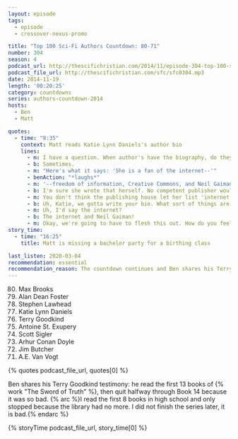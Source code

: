 ```yaml
---
layout: episode
tags:
  - episode
  - crossover-nexus-promo

title: "Top 100 Sci-Fi Authors Countdown: 80-71"
number: 304
season: 4
podcast_url: http://thescifichristian.com/2014/11/episode-304-top-100-sci-fi-authors-countdown-80-71/
podcast_file_url: http://thescifichristian.com/sfc/sfc0304.mp3
date: 2014-11-19
length: '00:20:25'
category: countdowns
series: authors-countdown-2014
hosts:
  - Ben
  - Matt

quotes:
  - time: "8:35"
    context: Matt reads Katie Lynn Daniels's author bio
    lines:
      - m: I have a question. When author's have the biography, do they write those themselves? 
      - b: Sometimes.
      - m: "Here's what it says: 'She is a fan of the internet--'"
      - benAction: "*laughs*"
      - m: '--freedom of information, Creative Commons, and Neil Gaiman.'
      - b: I'm sure she wrote that herself. No competent publisher would have written that.
      - m: You don't think the publishing house let her list 'internet' as her number one interest?
      - b: Uh, Katie, we gotta write your bio. What sort of things are you into?
      - m: Uh, I'd say the internet?
      - b: The internet and Neil Gaiman!
      - m: Okay, we're going to have to flesh this out. How do you feel about the freedom of information?
story_time:
  - time: "16:25"
    title: Matt is missing a bachelor party for a birthing class

last_listen: 2020-03-04
recommendation: essential
recommendation_reason: The countdown continues and Ben shares his Terry Goodkind testimony
---
```


<ol start="80" reversed>
<li>Max Brooks
<li>Alan Dean Foster
<li>Stephen Lawhead
<li>Katie Lynn Daniels
<li>Terry Goodkind
<li>Antoine St. Exupery
<li>Scott Sigler
<li>Arhur Conan Doyle
<li>Jim Butcher
<li>A.E. Van Vogt
</ol>

{% quotes podcast_file_url, quotes[0] %}

Ben shares his Terry Goodkind testimony: he read the first 13 books of {% work "The Sword of Truth" %}, then quit halfway through Book 14 because it was so bad. 
{% arc %}I read the first 8 books in high school and only stopped because the library had no more. I did not finish the series later, it is bad.{% endarc %}

{% storyTime podcast_file_url, story_time[0] %}